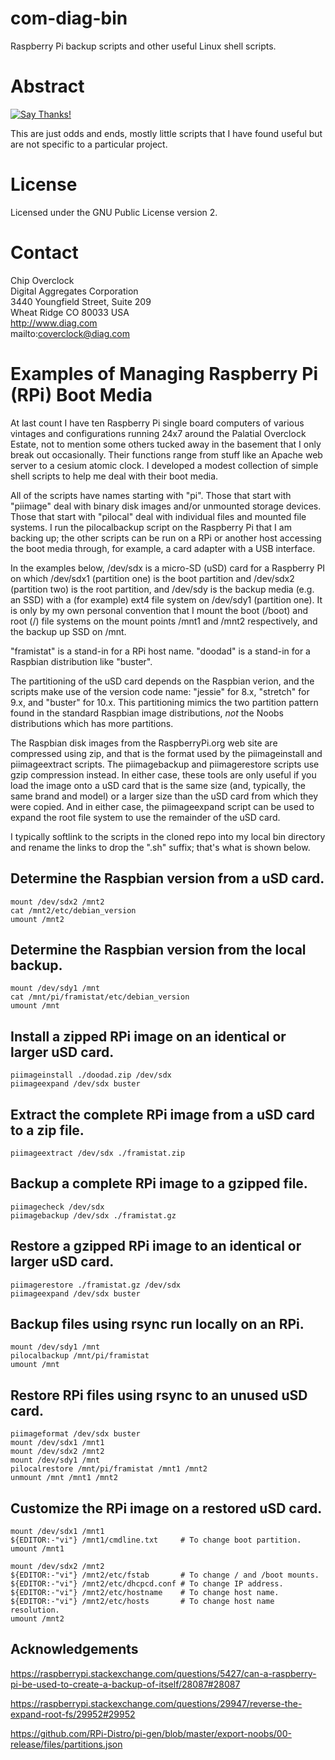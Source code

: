 com-diag-bin
============

Raspberry Pi backup scripts and other useful Linux shell scripts.

# Abstract

[![Say Thanks!](https://img.shields.io/badge/Say%20Thanks-!-1EAEDB.svg)](https://saythanks.io/to/coverclock)

This are just odds and ends, mostly little scripts that I have found useful
but are not specific to a particular project.

# License

Licensed under the GNU Public License version 2.

# Contact

Chip Overclock    
Digital Aggregates Corporation    
3440 Youngfield Street, Suite 209    
Wheat Ridge CO 80033 USA    
http://www.diag.com    
mailto:coverclock@diag.com    

# Examples of Managing Raspberry Pi (RPi) Boot Media

At last count I have ten Raspberry Pi single board computers of various
vintages and configurations running 24x7 around the Palatial Overclock
Estate, not to mention some others tucked away in the basement that I
only break out occasionally. Their functions range from stuff like an
Apache web server to a cesium atomic clock. I developed a modest
collection of simple shell scripts to help me deal with their boot
media.

All of the scripts have names starting with "pi". Those that start with
"piimage" deal with binary disk images and/or unmounted storage devices.
Those that start with "pilocal" deal with individual files and mounted
file systems. I run the pilocalbackup script on the Raspberry Pi that
I am backing up; the other scripts can be run on a RPi or another host
accessing the boot media through, for example, a card adapter with a
USB interface.

In the examples below, /dev/sdx is a micro-SD (uSD) card for a Raspberry
PI on which /dev/sdx1 (partition one) is the boot partition and /dev/sdx2
(partition two) is the root partition, and /dev/sdy is the backup
media (e.g. an SSD) with a (for example) ext4 file system on /dev/sdy1
(partition one). It is only by my own personal convention that I
mount the boot (/boot) and root (/) file systems on the mount points
/mnt1 and /mnt2 respectively, and the backup up SSD on /mnt.

"framistat" is a stand-in for a RPi host name. "doodad" is a stand-in
for a Raspbian distribution like "buster".

The partitioning of the uSD card depends on the Raspbian verion,
and the scripts make use of the version code name: "jessie" for 8.x,
"stretch" for 9.x, and "buster" for 10.x. This partitioning mimics the
two partition pattern found in the standard Raspbian image distributions,
*not* the Noobs distributions which has more partitions.

The Raspbian disk images from the RaspberryPi.org web site are compressed
using zip, and that is the format used by the piimageinstall and
piimageextract scripts. The piimagebackup and piimagerestore scripts use
gzip compression instead. In either case, these tools are only useful if
you load the image onto a uSD card that is the same size (and, typically,
the same brand and model) or a larger size than the uSD card from which
they were copied. And in either case, the piimageexpand script can be
used to expand the root file system to use the remainder of the uSD card.

I typically softlink to the scripts in the cloned repo into my local bin
directory and rename the links to drop the ".sh" suffix; that's what is
shown below.

## Determine the Raspbian version from a uSD card.

    mount /dev/sdx2 /mnt2
    cat /mnt2/etc/debian_version
    umount /mnt2

## Determine the Raspbian version from the local backup.

    mount /dev/sdy1 /mnt
    cat /mnt/pi/framistat/etc/debian_version
    umount /mnt

## Install a zipped RPi image on an identical or larger uSD card.

    piimageinstall ./doodad.zip /dev/sdx
    piimageexpand /dev/sdx buster

## Extract the complete RPi image from a uSD card to a zip file.

    piimageextract /dev/sdx ./framistat.zip

## Backup a complete RPi image to a gzipped file.

    piimagecheck /dev/sdx
    piimagebackup /dev/sdx ./framistat.gz

## Restore a gzipped RPi image to an identical or larger uSD card.

    piimagerestore ./framistat.gz /dev/sdx
    piimageexpand /dev/sdx buster

## Backup files using rsync run locally on an RPi.

    mount /dev/sdy1 /mnt
    pilocalbackup /mnt/pi/framistat
    umount /mnt

## Restore RPi files using rsync to an unused uSD card.

    piimageformat /dev/sdx buster
    mount /dev/sdx1 /mnt1
    mount /dev/sdx2 /mnt2
    mount /dev/sdy1 /mnt
    pilocalrestore /mnt/pi/framistat /mnt1 /mnt2
    unmount /mnt /mnt1 /mnt2

## Customize the RPi image on a restored uSD card.

    mount /dev/sdx1 /mnt1
    ${EDITOR:-"vi"} /mnt1/cmdline.txt     # To change boot partition.
    umount /mnt1
    
    mount /dev/sdx2 /mnt2
    ${EDITOR:-"vi"} /mnt2/etc/fstab       # To change / and /boot mounts.
    ${EDITOR:-"vi"} /mnt2/etc/dhcpcd.conf # To change IP address.
    ${EDITOR:-"vi"} /mnt2/etc/hostname    # To change host name.
    ${EDITOR:-"vi"} /mnt2/etc/hosts       # To change host name resolution.
    umount /mnt2

## Acknowledgements

<https://raspberrypi.stackexchange.com/questions/5427/can-a-raspberry-pi-be-used-to-create-a-backup-of-itself/28087#28087>

<https://raspberrypi.stackexchange.com/questions/29947/reverse-the-expand-root-fs/29952#29952>

<https://github.com/RPi-Distro/pi-gen/blob/master/export-noobs/00-release/files/partitions.json>
